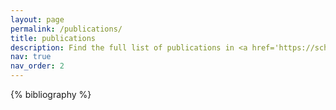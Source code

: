 ```yaml
---
layout: page
permalink: /publications/
title: publications
description: Find the full list of publications in <a href='https://scholar.google.com/citations?user=dOUqv1AAAAAJ&hl=en'> google scholar </a>
nav: true
nav_order: 2
---
```


<!-- _pages/publications.md -->
<div class="publications">

{% bibliography %}

</div>
